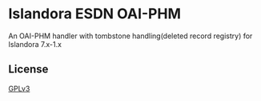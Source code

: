 # Islandora ESDN OAI-PHM

An OAI-PHM handler with tombstone handling(deleted record registry) for Islandora 7.x-1.x

## License

[GPLv3](http://www.gnu.org/licenses/gpl-3.0.txt)
